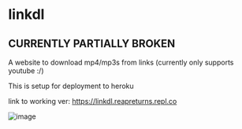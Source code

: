 # linkdl

## CURRENTLY PARTIALLY BROKEN

A website to download mp4/mp3s from links (currently only supports youtube :/)

This is setup for deployment to heroku

link to working ver: https://linkdl.reapreturns.repl.co

![image](https://github.com/Rumodeus/linkdl/assets/91802844/0af3dc20-ae39-4bd2-941c-39561c919873)

